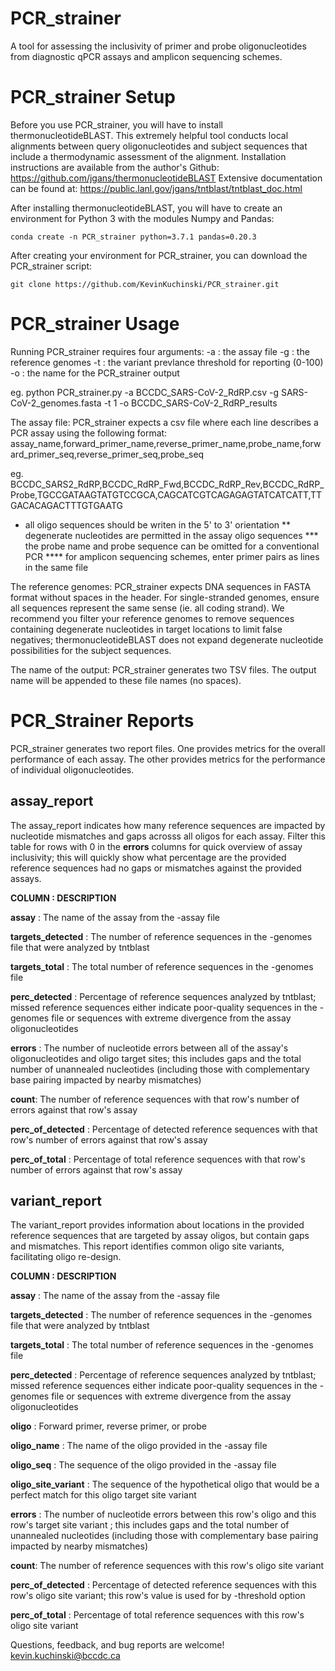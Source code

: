 # PCR_strainer
A tool for assessing the inclusivity of primer and probe oligonucleotides from diagnostic qPCR assays and amplicon sequencing schemes.

# PCR_strainer Setup
Before you use PCR_strainer, you will have to install thermonucleotideBLAST. This extremely helpful tool conducts local alignments between query oligonucleotides and subject sequences that include a thermodynamic assessment of the alignment. Installation instructions are available from the author's Github:
https://github.com/jgans/thermonucleotideBLAST
Extensive documentation can be found at:
https://public.lanl.gov/jgans/tntblast/tntblast_doc.html

After installing thermonucleotideBLAST, you will have to create an environment for Python 3 with the modules Numpy and Pandas:
```
conda create -n PCR_strainer python=3.7.1 pandas=0.20.3
```
After creating your environment for PCR_strainer, you can download the PCR_strainer script:
```
git clone https://github.com/KevinKuchinski/PCR_strainer.git
```

# PCR_strainer Usage
Running PCR_strainer requires four arguments:
  -a : the assay file
  -g : the reference genomes
  -t : the variant prevlance threshold for reporting (0-100)
  -o : the name for the PCR_strainer output
  
  eg. python PCR_strainer.py -a BCCDC_SARS-CoV-2_RdRP.csv -g SARS-CoV-2_genomes.fasta -t 1 -o BCCDC_SARS-CoV-2_RdRP_results

The assay file: PCR_strainer expects a csv file where each line describes a PCR assay using the following format:
  assay_name,forward_primer_name,reverse_primer_name,probe_name,forward_primer_seq,reverse_primer_seq,probe_seq
  
  eg. BCCDC_SARS2_RdRP,BCCDC_RdRP_Fwd,BCCDC_RdRP_Rev,BCCDC_RdRP_Probe,TGCCGATAAGTATGTCCGCA,CAGCATCGTCAGAGAGTATCATCATT,TTGACACAGACTTTGTGAATG
  * all oligo sequences should be writen in the 5' to 3' orientation
  ** degenerate nucleotides are permitted in the assay oligo sequences
  *** the probe name and probe sequence can be omitted for a conventional PCR
  **** for amplicon sequencing schemes, enter primer pairs as lines in the same file
 
The reference genomes: PCR_strainer expects DNA sequences in FASTA format without spaces in the header. For single-stranded genomes, ensure all sequences represent the same sense (ie. all coding strand). We recommend you filter your reference genomes to remove sequences containing degenerate nucleotides in target locations to limit false negatives; thermonucleotideBLAST does not expand degenerate nucleotide possibilities for the subject sequences.

The name of the output: PCR_strainer generates two TSV files. The output name will be appended to these file names (no spaces).

# PCR_Strainer Reports
PCR_strainer generates two report files. One provides metrics for the overall performance of each assay. The other provides metrics for the performance of individual oligonucleotides.

## assay_report
The assay_report indicates how many reference sequences are impacted by nucleotide mismatches and gaps acrosss all oligos for each assay. Filter this table for rows with 0 in the <b>errors</b> columns for quick overview of assay inclusivity; this will quickly show what percentage are the provided reference sequences had no gaps or mismatches against the provided assays.

<b>COLUMN : DESCRIPTION

  assay</b> : The name of the assay from the -assay file
  
  <b>targets_detected</b> : The number of reference sequences in the -genomes file that were analyzed by tntblast
  
  <b>targets_total</b> : The total number of reference sequences in the -genomes file
  
  <b>perc_detected</b> : Percentage of reference sequences analyzed by tntblast; missed reference sequences either indicate poor-quality sequences in the -genomes file or sequences with extreme divergence from the assay oligonucleotides
  
  <b>errors</b> : The number of nucleotide errors between all of the assay's oligonucleotides and oligo target sites; this includes gaps and the total number of unannealed nucleotides (including those with complementary base pairing impacted by nearby mismatches)
  
  <b>count</b>: The number of reference sequences with that row's number of errors against that row's assay
  
  <b>perc_of_detected</b> : Percentage of detected reference sequences with that row's number of errors against that row's assay
  
  <b>perc_of_total</b> : Percentage of total reference sequences with that row's number of errors against that row's assay

## variant_report
The variant_report provides information about locations in the provided reference sequences that are targeted by assay oligos, but contain gaps and mismatches. This report identifies common oligo site variants, facilitating oligo re-design.

<b>COLUMN : DESCRIPTION

  assay</b> : The name of the assay from the -assay file
  
  <b>targets_detected</b> : The number of reference sequences in the -genomes file that were analyzed by tntblast
  
  <b>targets_total</b> : The total number of reference sequences in the -genomes file
  
  <b>perc_detected</b> : Percentage of reference sequences analyzed by tntblast; missed reference sequences either indicate poor-quality sequences in the -genomes file or sequences with extreme divergence from the assay oligonucleotides
  
  <b>oligo</b> : Forward primer, reverse primer, or probe
  
  <b>oligo_name</b> : The name of the oligo provided in the -assay file
  
  <b>oligo_seq</b> : The sequence of the oligo provided in the -assay file
  
  <b>oligo_site_variant</b> : The sequence of the hypothetical oligo that would be a perfect match for this oligo target site variant
  
  <b>errors</b> : The number of nucleotide errors between this row's oligo and this row's target site variant ; this includes gaps and the total number of unannealed nucleotides (including those with complementary base pairing impacted by nearby mismatches)
  
  <b>count</b>: The number of reference sequences with this row's oligo site variant
  
  <b>perc_of_detected</b> : Percentage of detected reference sequences with this row's oligo site variant; this row's value is used for by -threshold option
  
  <b>perc_of_total</b> : Percentage of total reference sequences with this row's oligo site variant

Questions, feedback, and bug reports are welcome! kevin.kuchinski@bccdc.ca

